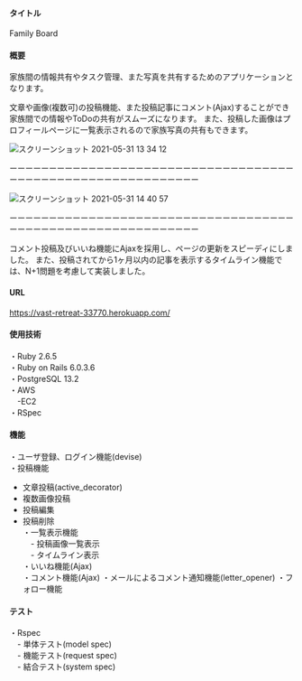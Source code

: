 #### タイトル
Family Board  

#### 概要
家族間の情報共有やタスク管理、また写真を共有するためのアプリケーションとなります。

文章や画像(複数可)の投稿機能、また投稿記事にコメント(Ajax)することができ家族間での情報やToDoの共有がスムーズになります。
また、投稿した画像はプロフィールページに一覧表示されるので家族写真の共有もできます。

![スクリーンショット 2021-05-31 13 34 12](https://user-images.githubusercontent.com/77439820/120145490-91736b80-c21e-11eb-89ae-681fc371ef74.png)

ーーーーーーーーーーーーーーーーーーーーーーーーーーーーーーーーーーーーーーーーーーーーーーーーーーーーーーーーーーーー

![スクリーンショット 2021-05-31 14 40 57](https://user-images.githubusercontent.com/77439820/120145511-9a643d00-c21e-11eb-8ab4-4c129661bfea.png)

ーーーーーーーーーーーーーーーーーーーーーーーーーーーーーーーーーーーーーーーーーーーーーーーーーーーーーーーーーーーー

コメント投稿及びいいね機能にAjaxを採用し、ページの更新をスピーディにしました。
また、投稿されてから1ヶ月以内の記事を表示するタイムライン機能では、N+1問題を考慮して実装しました。

#### URL
https://vast-retreat-33770.herokuapp.com/

#### 使用技術
・Ruby 2.6.5  
・Ruby on Rails 6.0.3.6  
・PostgreSQL 13.2  
・AWS  
　-EC2  
・RSpec  

#### 機能
・ユーザ登録、ログイン機能(devise)  
・投稿機能  
  - 文章投稿(active_decorator)  
  - 複数画像投稿  
  - 投稿編集  
  - 投稿削除  
・一覧表示機能  
　- 投稿画像一覧表示  
　- タイムライン表示  
・いいね機能(Ajax)  
・コメント機能(Ajax)
・メールによるコメント通知機能(letter_opener)
・フォロー機能  

#### テスト
・Rspec  
　- 単体テスト(model spec)  
　- 機能テスト(request spec)  
　- 結合テスト(system spec)  
